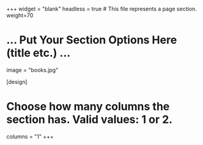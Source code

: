 +++
widget = "blank"
headless = true  # This file represents a page section.
weight=70

# ... Put Your Section Options Here (title etc.) ...
image = "books.jpg"

[design]
  # Choose how many columns the section has. Valid values: 1 or 2.
  columns = "1"
+++
